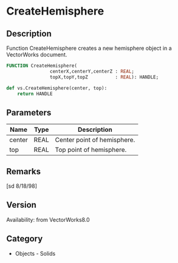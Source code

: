 # CreateHemisphere

## Description
Function CreateHemisphere creates a new hemisphere object in a VectorWorks document.

```pascal
FUNCTION CreateHemisphere(
				centerX,centerY,centerZ : REAL;
				topX,topY,topZ          : REAL): HANDLE;
```

```python
def vs.CreateHemisphere(center, top):
    return HANDLE
```

## Parameters
|Name|Type|Description|
|---|---|---|
|center|REAL|Center point of hemisphere.|
|top|REAL|Top point of hemisphere.|

## Remarks
[sd 8/18/98]

## Version
Availability: from VectorWorks8.0

## Category
* Objects - Solids

